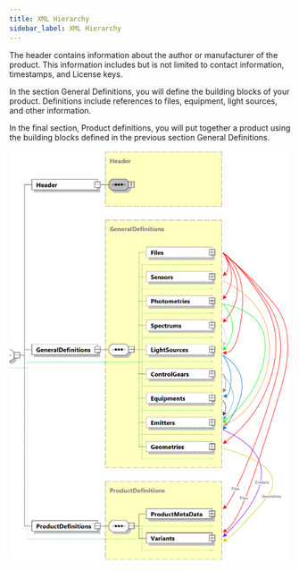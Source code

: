```yaml
---
title: XML Hierarchy
sidebar_label: XML Hierarchy
---
```


The header contains information about the author or manufacturer of the product. This information includes but is not limited to contact information, timestamps, and License keys.

In the section General Definitions, you will define the building blocks of your product. Definitions include references to files, equipment, light sources, and other information. 

In the final section, Product definitions, you will put together a product using the building blocks defined in the previous section General Definitions.

<!-- markdownlint-disable-next-line -->
<img src="/img/docs/structure/structure-dependencies.webp" alt="GLDF XML structure dependencies" width="500" />